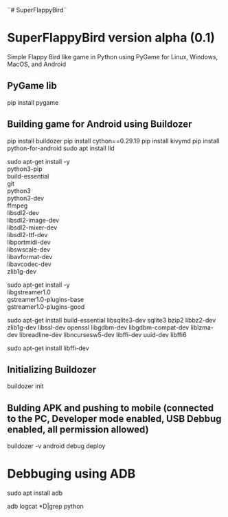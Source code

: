 ¨# SuperFlappyBird¨
# SuperFlappyBird version alpha (0.1)
Simple Flappy Bird like game in Python using PyGame for Linux, Windows, MacOS, and Android

## PyGame lib
pip install pygame

## Building game for Android using Buildozer
pip install buildozer
pip install cython==0.29.19
pip install kivymd
pip install python-for-android
sudo apt install lld

sudo apt-get install -y \
    python3-pip \
    build-essential \
    git \
    python3 \
    python3-dev \
    ffmpeg \
    libsdl2-dev \
    libsdl2-image-dev \
    libsdl2-mixer-dev \
    libsdl2-ttf-dev \
    libportmidi-dev \
    libswscale-dev \
    libavformat-dev \
    libavcodec-dev \
    zlib1g-dev

sudo apt-get install -y \
    libgstreamer1.0 \
    gstreamer1.0-plugins-base \
    gstreamer1.0-plugins-good

sudo apt-get install build-essential libsqlite3-dev sqlite3 bzip2 libbz2-dev 
zlib1g-dev libssl-dev openssl libgdbm-dev libgdbm-compat-dev liblzma-dev 
libreadline-dev libncursesw5-dev libffi-dev uuid-dev libffi6

sudo apt-get install libffi-dev

## Initializing Buildozer
buildozer init

## Bulding APK and pushing to mobile (connected to the PC, Developer mode enabled, USB Debbug enabled, all permission allowed)
buildozer -v android debug deploy


# Debbuging using ADB

sudo apt install adb

adb logcat *D|grep python